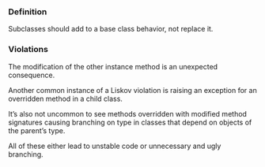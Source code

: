 ### Definition

Subclasses should add to a base class behavior, not replace it.

### Violations

The modification of the other instance method is an unexpected consequence.

Another common instance of a Liskov violation is raising an exception for an overridden method in a child class.

It’s also not uncommon to see methods overridden with modified method signatures causing branching on type in classes that depend on objects of the parent’s type.

All of these either lead to unstable code or unnecessary and ugly branching.
